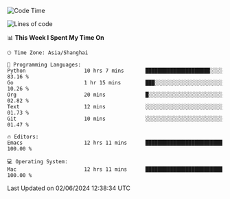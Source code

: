 <!--START_SECTION:waka-->
![Code Time](http://img.shields.io/badge/Code%20Time-1%2C985%20hrs%2031%20mins-blue)

![Lines of code](https://img.shields.io/badge/From%20Hello%20World%20I%27ve%20Written-308.1%20thousand%20lines%20of%20code-blue)

📊 **This Week I Spent My Time On** 

```text
🕑︎ Time Zone: Asia/Shanghai

💬 Programming Languages: 
Python                   10 hrs 7 mins       █████████████████████░░░░   83.16 % 
Go                       1 hr 15 mins        ███░░░░░░░░░░░░░░░░░░░░░░   10.26 % 
Org                      20 mins             █░░░░░░░░░░░░░░░░░░░░░░░░   02.82 % 
Text                     12 mins             ░░░░░░░░░░░░░░░░░░░░░░░░░   01.73 % 
Git                      10 mins             ░░░░░░░░░░░░░░░░░░░░░░░░░   01.47 % 

🔥 Editors: 
Emacs                    12 hrs 11 mins      █████████████████████████   100.00 % 

💻 Operating System: 
Mac                      12 hrs 11 mins      █████████████████████████   100.00 % 
```


 Last Updated on 02/06/2024 12:38:34 UTC
<!--END_SECTION:waka-->
